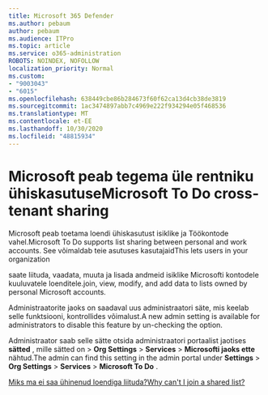 ```yaml
---
title: Microsoft 365 Defender
ms.author: pebaum
author: pebaum
ms.audience: ITPro
ms.topic: article
ms.service: o365-administration
ROBOTS: NOINDEX, NOFOLLOW
localization_priority: Normal
ms.custom:
- "9003043"
- "6015"
ms.openlocfilehash: 638449cbe86b284673f60f62ca13d4cb38de3819
ms.sourcegitcommit: 1ac3474897abb7c4969e222f934294e05f468536
ms.translationtype: MT
ms.contentlocale: et-EE
ms.lasthandoff: 10/30/2020
ms.locfileid: "48815934"
---
```

# <a name="microsoft-to-do-cross-tenant-sharing"></a><span data-ttu-id="43d76-102">Microsoft peab tegema üle rentniku ühiskasutuse</span><span class="sxs-lookup"><span data-stu-id="43d76-102">Microsoft To Do cross-tenant sharing</span></span>

<span data-ttu-id="43d76-103">Microsoft peab toetama loendi ühiskasutust isiklike ja Töökontode vahel.</span><span class="sxs-lookup"><span data-stu-id="43d76-103">Microsoft To Do supports list sharing between personal and work accounts.</span></span> <span data-ttu-id="43d76-104">See võimaldab teie asutuses kasutajaid</span><span class="sxs-lookup"><span data-stu-id="43d76-104">This lets users in your organization</span></span>

<span data-ttu-id="43d76-105">saate liituda, vaadata, muuta ja lisada andmeid isiklike Microsofti kontodele kuuluvatele loenditele.</span><span class="sxs-lookup"><span data-stu-id="43d76-105">join, view, modify, and add data to lists owned by personal Microsoft accounts.</span></span>

<span data-ttu-id="43d76-106">Administraatorite jaoks on saadaval uus administraatori säte, mis keelab selle funktsiooni, kontrollides võimalust.</span><span class="sxs-lookup"><span data-stu-id="43d76-106">A new admin setting is available for administrators to disable this feature by un-checking the option.</span></span>

<span data-ttu-id="43d76-107">Administraator saab selle sätte otsida administraatori portaalist jaotises **sätted** , mille sätted on  >  **Org Settings**  >  **Services**  >  **Microsofti jaoks ette** nähtud.</span><span class="sxs-lookup"><span data-stu-id="43d76-107">The admin can find this setting in the admin portal under **Settings** > **Org Settings** > **Services** > **Microsoft To Do** .</span></span>  

[<span data-ttu-id="43d76-108">Miks ma ei saa ühinenud loendiga liituda?</span><span class="sxs-lookup"><span data-stu-id="43d76-108">Why can't I join a shared list?</span></span>](https://support.microsoft.com/office/why-can-t-i-join-a-shared-list-3a6195de-e3a8-437a-b562-7c8c011dc574?ui=en-us&rs=en-us&ad=us)